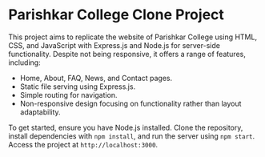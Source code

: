 # Parishkar College Clone Project

This project aims to replicate the website of Parishkar College using HTML, CSS, and JavaScript with Express.js and Node.js for server-side functionality. Despite not being responsive, it offers a range of features, including:

- Home, About, FAQ, News, and Contact pages.
- Static file serving using Express.js.
- Simple routing for navigation.
- Non-responsive design focusing on functionality rather than layout adaptability.

To get started, ensure you have Node.js installed. Clone the repository, install dependencies with `npm install`, and run the server using `npm start`. Access the project at `http://localhost:3000`.
